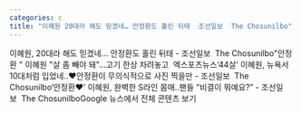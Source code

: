 ```yaml
---
categories: c
title: "이혜원 20대라 해도 믿겠네… 안정환도 홀린 뒤태  조선일보  The Chosunilbo"
---
```

이혜원, 20대라 해도 믿겠네… 안정환도 홀린 뒤태 - 조선일보&nbsp;&nbsp;The Chosunilbo"안정환 " 이혜원 "살 좀 빼야 돼"…고기 한상 차려놓고&nbsp;&nbsp;엑스포츠뉴스‘44살’ 이혜원, 뉴욕서 10대처럼 입었네..♥안정환이 무의식적으로 사진 찍을만 - 조선일보&nbsp;&nbsp;The Chosunilbo‘안정환♥’ 이혜원, 완벽한 S라인 몸매..팬들 “비결이 뭐예요?” - 조선일보&nbsp;&nbsp;The ChosunilboGoogle 뉴스에서 전체 콘텐츠 보기